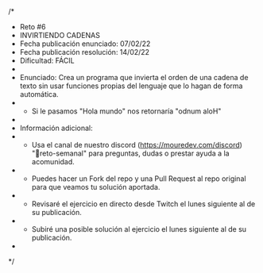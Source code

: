 /*
 * Reto #6
 * INVIRTIENDO CADENAS
 * Fecha publicación enunciado: 07/02/22
 * Fecha publicación resolución: 14/02/22
 * Dificultad: FÁCIL
 *
 * Enunciado: Crea un programa que invierta el orden de una cadena de texto sin usar funciones propias del lenguaje que lo hagan de forma automática.
 * - Si le pasamos "Hola mundo" nos retornaría "odnum aloH"
 *
 * Información adicional:
 * - Usa el canal de nuestro discord (https://mouredev.com/discord) "🔁reto-semanal" para preguntas, dudas o prestar ayuda a la acomunidad.
 * - Puedes hacer un Fork del repo y una Pull Request al repo original para que veamos tu solución aportada.
 * - Revisaré el ejercicio en directo desde Twitch el lunes siguiente al de su publicación.
 * - Subiré una posible solución al ejercicio el lunes siguiente al de su publicación.
 *
 */